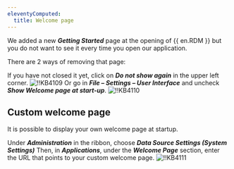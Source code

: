 ```yaml
---
eleventyComputed:
  title: Welcome page
---
```

We added a new ***Getting Started*** page at the opening of {{ en.RDM }} but you do not want to see it every time you open our application.

There are 2 ways of removing that page:

If you have not closed it yet, click on ***Do not show again*** in the upper left corner.
![!!KB4109](https://cdnweb.devolutions.net/docs/docs_en_kb_KB4109.png)
Or go in ***File – Settings – User Interface*** and uncheck ***Show Welcome page at start-up***.
![!!KB4110](https://cdnweb.devolutions.net/docs/docs_en_kb_KB4110.png)
## Custom welcome page
It is possible to display your own welcome page at startup.

Under ***Administration*** in the ribbon, choose ***Data Source Settings (System Settings)*** Then, in ***Applications***, under the ***Welcome Page*** section, enter the URL that points to your custom welcome page.
![!!KB4111](https://cdnweb.devolutions.net/docs/docs_en_kb_KB4111.png)
